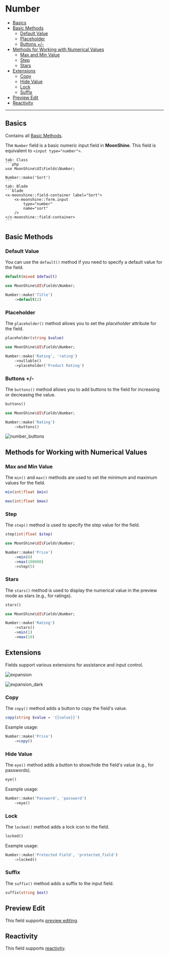 # Number

- [Basics](#basics)
- [Basic Methods](#basic-methods)
  - [Default Value](#default)
  - [Placeholder](#placeholder)
  - [Buttons +/-](#buttons)
- [Methods for Working with Numerical Values](#number-type-methods)
  - [Max and Min Value](#min-and-max)
  - [Step](#step)
  - [Stars](#stars)
- [Extensions](#extensions)
  - [Copy](#copy)
  - [Hide Value](#eye)
  - [Lock](#locked)
  - [Suffix](#suffix)
- [Preview Edit](#preview-edit)
- [Reactivity](#reactive)

---

<a name="basics"></a>
## Basics

Contains all [Basic Methods](/docs/{{version}}/fields/basic-methods).

The `Number` field is a basic numeric input field in **MoonShine**. This field is equivalent to `<input type="number">`.

~~~tabs
tab: Class
```php
use MoonShine\UI\Fields\Number;

Number::make('Sort')
```
tab: Blade
```blade
<x-moonshine::field-container label="Sort">
    <x-moonshine::form.input
        type="number"
        name="sort"
    />
</x-moonshine::field-container>
```
~~~

<a name="basic-methods"></a>
## Basic Methods

<a name="default"></a>
### Default Value

You can use the `default()` method if you need to specify a default value for the field.

```php
default(mixed $default)
```

```php
use MoonShine\UI\Fields\Number;

Number::make('Title')
    ->default(2)
```

<a name="placeholder"></a>
### Placeholder

The `placeholder()` method allows you to set the *placeholder* attribute for the field.

```php
placeholder(string $value)
```

```php
use MoonShine\UI\Fields\Number;

Number::make('Rating', 'rating')
    ->nullable()
    ->placeholder('Product Rating')
```

<a name="buttons"></a>
### Buttons +/-

The `buttons()` method allows you to add buttons to the field for increasing or decreasing the value.

```php
buttons()
```

```php
use MoonShine\UI\Fields\Number;

Number::make('Rating')
    ->buttons()
```

![number_buttons](https://raw.githubusercontent.com/moonshine-software/doc/3.x/resources/screenshots/number_buttons.png)

<a name="number-type-methods"></a>
## Methods for Working with Numerical Values

<a name="min-and-max"></a>
### Max and Min Value

The `min()` and `max()` methods are used to set the minimum and maximum values for the field.

```php
min(int|float $min)
```

```php
max(int|float $max)
```

<a name="step"></a>
### Step

The `step()` method is used to specify the step value for the field.

```php
step(int|float $step)
```

```php
use MoonShine\UI\Fields\Number;

Number::make('Price')
    ->min(0)
    ->max(100000)
    ->step(5)
```

<a name="stars"></a>
### Stars

The `stars()` method is used to display the numerical value in the preview mode as stars (e.g., for ratings).

```php
stars()
```

```php
use MoonShine\UI\Fields\Number;

Number::make('Rating')
    ->stars()
    ->min(1)
    ->max(10)
```

<a name="extensions"></a>
## Extensions

Fields support various extensions for assistance and input control.

![expansion](https://raw.githubusercontent.com/moonshine-software/doc/3.x/resources/screenshots/expansion.png)

![expansion_dark](https://raw.githubusercontent.com/moonshine-software/doc/3.x/resources/screenshots/expansion_dark.png)

<a name="copy"></a>
### Copy

The `copy()` method adds a button to copy the field's value.

```php
copy(string $value = '{{value}}')
```

Example usage:

```php
Number::make('Price')
    ->copy()
```

<a name="eye"></a>
### Hide Value

The `eye()` method adds a button to show/hide the field's value (e.g., for passwords).

```php
eye()
```

Example usage:

```php
Number::make('Password', 'password')
    ->eye()
```

<a name="locked"></a>
### Lock

The `locked()` method adds a lock icon to the field.

```php
locked()
```

Example usage:

```php
Number::make('Protected Field', 'protected_field')
    ->locked()
```

### Suffix

The `suffix()` method adds a suffix to the input field.

```php
suffix(string $ext)
```

<a name="preview-edit"></a>
## Preview Edit

This field supports [preview editing](/docs/{{version}}/fields/basic-methods#preview-edit).

<a name="reactive"></a>
## Reactivity

This field supports [reactivity](/docs/{{version}}/fields/basic-methods#reactive).
